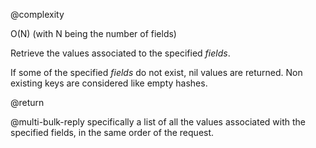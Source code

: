 @complexity

O(N) (with N being the number of fields)


Retrieve the values associated to the specified _fields_.

If some of the specified _fields_ do not exist, nil values are returned.
Non existing keys are considered like empty hashes.

@return

@multi-bulk-reply specifically a list of all the values associated with
the specified fields, in the same order of the request.



[1]: /p/redis/wiki/ReplyTypes